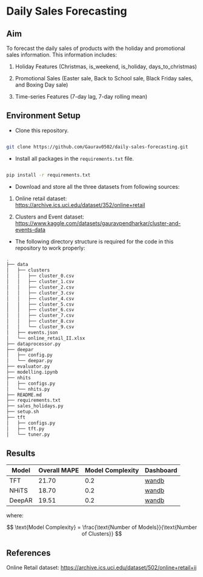 # Daily Sales Forecasting

## Aim

To forecast the daily sales of products with the holiday and promotional sales information. This information includes:

1. Holiday Features (Christmas, is_weekend, is_holiday, days_to_christmas)

2. Promotional Sales (Easter sale, Back to School sale, Black Friday sales, and Boxing Day sale)

3. Time-series Features (7-day lag, 7-day rolling mean)

## Environment Setup

- Clone this repository.

```bash

git clone https://github.com/Gaurav0502/daily-sales-forecasting.git

```

- Install all packages in the ```requirements.txt``` file.

```bash

pip install -r requirements.txt

```

- Download and store all the three datasets from following sources:

1. Online retail dataset: https://archive.ics.uci.edu/dataset/352/online+retail

2. Clusters and Event dataset: https://www.kaggle.com/datasets/gauravpendharkar/cluster-and-events-data

- The following directory structure is required for the code in this repository to work properly:

```bash
.
├── data
│   ├── clusters
│   │   ├── cluster_0.csv
│   │   ├── cluster_1.csv
│   │   ├── cluster_2.csv
│   │   ├── cluster_3.csv
│   │   ├── cluster_4.csv
│   │   ├── cluster_5.csv
│   │   ├── cluster_6.csv
│   │   ├── cluster_7.csv
│   │   ├── cluster_8.csv
│   │   └── cluster_9.csv
│   ├── events.json
│   └── online_retail_II.xlsx
├── dataprocessor.py
├── deepar
│   ├── config.py
│   └── deepar.py
├── evaluator.py
├── modelling.ipynb
├── nhits
│   ├── configs.py
│   └── nhits.py
├── README.md
├── requirements.txt
├── sales_holidays.py
├── setup.sh
├── tft
│   ├── configs.py
│   ├── tft.py
│   └── tuner.py
```

## Results

<div align="center">

| Model    | Overall MAPE     | Model Complexity    | Dashboard     |
|--------------|--------------|--------------|--------------|
| TFT | 21.70 | 0.2 | [wandb](https://wandb.ai/gauravpendharkar/TFT%20Window-based%20Evaluation?nw=nwusermitugaurav15) |
| NHiTS | 18.70 | 0.2 | [wandb](https://wandb.ai/gauravpendharkar/NHiTS%20Window-based%20Evaluation/workspace?nw=nwusermitugaurav15) |
| DeepAR | 19.51 | 0.2 | [wandb](https://wandb.ai/gauravpendharkar/DeepAR%20Window%20based%20evaluation/overview) |
</div>

where:

$$ \text{Model Complexity} = \frac{\text{Number of Models}}{\text{Number of Clusters}} $$

## References

Online Retail dataset: https://archive.ics.uci.edu/dataset/502/online+retail+ii

